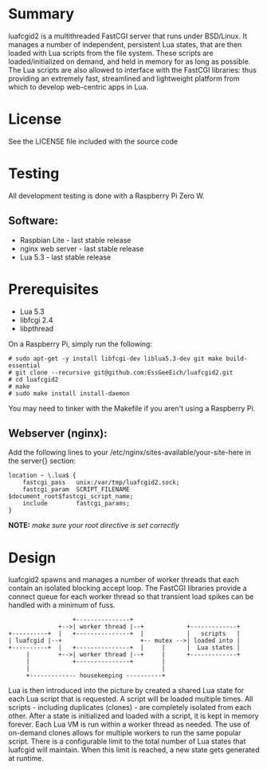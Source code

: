 # Summary

luafcgid2 is a multithreaded FastCGI server that runs under BSD/Linux.
It manages a number of independent, persistent Lua states, that are then loaded
with Lua scripts from the file system. These scripts are loaded/initialized
on demand, and held in memory for as long as possible. The Lua scripts are also
allowed to interface with the FastCGI libraries: thus providing an extremely
fast, streamlined and lightweight platform from which to develop web-centric
apps in Lua.

# License

See the LICENSE file included with the source code

# Testing

All development testing is done with a Raspberry Pi Zero W.

## Software:

+ Raspbian Lite - last stable release
+ nginx web server - last stable release
+ Lua 5.3 - last stable release

# Prerequisites

+ Lua 5.3
+ libfcgi 2.4
+ libpthread

On a Raspberry Pi, simply run the following:

    # sudo apt-get -y install libfcgi-dev liblua5.3-dev git make build-essential
    # git clone --recursive git@github.com:EssGeeEich/luafcgid2.git
    # cd luafcgid2
    # make
    # sudo make install install-daemon

You may need to tinker with the Makefile if you aren't using a Raspberry Pi.

## Webserver (nginx):

Add the following lines to your /etc/nginx/sites-available/your-site-here in the server{} section:

	location ~ \.lua$ {
		fastcgi_pass   unix:/var/tmp/luafcgid2.sock;
		fastcgi_param  SCRIPT_FILENAME  $document_root$fastcgi_script_name;
		include        fastcgi_params;
	}

**NOTE:** _make sure your root directive is set correctly_
   
# Design

luafcgid2 spawns and manages a number of worker threads that each contain an 
isolated blocking accept loop. The FastCGI libraries provide a connect queue 
for each worker thread so that transient load spikes can be handled with a 
minimum of fuss.

	                  +---------------+                                
	              +-->| worker thread |--+            +-------------+
	+----------+  |   +---------------+  |            |   scripts   |
	| luafcgid |--+                      +-- mutex -->| loaded into |
	+----------+  |   +---------------+  |     |      |  Lua states |
	     |        +-->| worker thread |--+     |      +-------------+
	     |            +---------------+        |                
	     |                                     |             
	     +------------- housekeeping ----------+             
			
Lua is then introduced into the picture by created a shared Lua state for each 
Lua script that is requested. A script will be loaded multiple times.
All scripts - including duplicates (clones) - are completely isolated from each other.
After a state is initialized and loaded  with a script, it is kept in memory forever.
Each Lua VM is run within a worker thread as needed.
The use of on-demand clones allows for multiple workers to run the same popular script.
There is a configurable limit to the total number of Lua states that luafcgid will maintain.
When this limit is reached, a new state gets generated at runtime.
